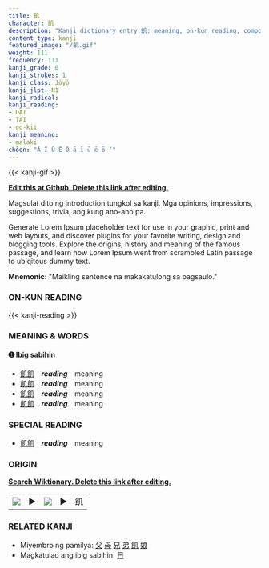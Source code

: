 ```yaml
---
title: 飢
character: 飢
description: "Kanji dictionary entry 飢: meaning, on-kun reading, compounds, origin, related kanji"
content_type: kanji
featured_image: "/飢.gif"
weight: 111
frequency: 111
kanji_grade: 0
kanji_strokes: 1
kanji_class: Jōyō
kanji_jlpt: N1
kanji_radical: 
kanji_reading: 
- DAI
- TAI
- oo-kii
kanji_meaning:
- malaki
chōon: "Ā Ī Ū Ē Ō ā ī ū ē ō ’"
---
```

[//]: # (Don't edit the line below. Kanji animated GIF code is automatically generated.)
{{< kanji-gif >}}

[//]: # (Edit below this line.)

**[Edit this at Github. Delete this link after editing.](https://github.com/tim0g/tim/tree/main/content/kanji/飢/index.md)**

Magsulat dito ng introduction tungkol sa kanji. Mga opinions, impressions, suggestions, trivia, ang kung ano-ano pa.

Generate Lorem Ipsum placeholder text for use in your graphic, print and web layouts, and discover plugins for your favorite writing, design and blogging tools. Explore the origins, history and meaning of the famous passage, and learn how Lorem Ipsum went from scrambled Latin passage to ubiqitous dummy text.
 
**Mnemonic:** "Maikling sentence na makakatulong sa pagsaulo."

### ON-KUN READING

[//]: # (Don't edit the line below. ON-KUN READING code is automatically generated.)
{{< kanji-reading >}}

### MEANING & WORDS

#### ➊ **Ibig sabihin**
  - [飢](../飢)[飢](../飢)　***reading***　meaning
  - [飢](../飢)[飢](../飢)　***reading***　meaning
  - [飢](../飢)[飢](../飢)　***reading***　meaning
  - [飢](../飢)[飢](../飢)　***reading***　meaning

### SPECIAL READING
  - [飢](../飢)[飢](../飢)　***reading***　meaning

### ORIGIN

**[Search Wiktionary. Delete this link after editing.](https://wiktionary.org/wiki/飢)**
<table class="kanji-table"><tr><td>
<img src="60px-飢-bronze.svg.png">
</td><td>▶</td><td>
<img src="60px-飢-oracle.svg.png">
</td><td>▶</td>
<td class="kanji-origin">飢</td>
</tr></table>

### RELATED KANJI
- Miyembro ng pamilya: [父](../父) [母](../母) [兄](../兄) [弟](../弟) [飢](../飢) [娘](../娘)
- Magkatulad ang ibig sabihin: [日](../日)
